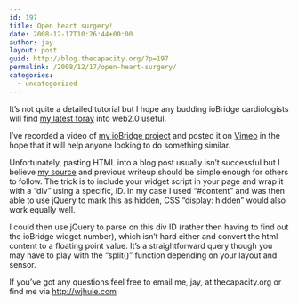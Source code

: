 ```yaml
---
id: 197
title: Open heart surgery!
date: 2008-12-17T10:26:44+00:00
author: jay
layout: post
guid: http://blog.thecapacity.org/?p=197
permalink: /2008/12/17/open-heart-surgery/
categories:
  - uncategorized
---
```

It’s not quite a detailed tutorial but I hope any budding ioBridge cardiologists will find [my latest foray](http://www.vimeo.com/2553791) into web2.0 useful.

I’ve recorded a video of [my ioBridge project](http://blog.thecapacity.org/2008/12/15/bridge-to-my-heart/) and posted it on [Vimeo](http://www.vimeo.com/) in the hope that it will help anyone looking to do something similar.

Unfortunately, pasting HTML into a blog post usually isn’t successful but I believe [my source](http://www.wjhuie.com/heart.html) and previous writeup should be simple enough for others to follow. The trick is to include your widget script in your page and wrap it with a “div” using a specific, ID. In my case I used “#content” and was then able to use jQuery to mark this as hidden, CSS “display: hidden” would also work equally well.

I could then use jQuery to parse on this div ID (rather then having to find out the ioBridge widget number), which isn’t hard either and convert the html content to a floating point value. It’s a straightforward query though you may have to play with the “split()” function depending on your layout and sensor.

If you’ve got any questions feel free to email me, jay, at thecapacity.org or find me via http://wjhuie.com

